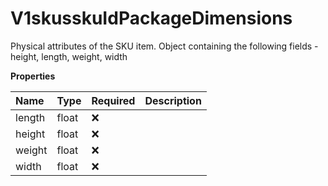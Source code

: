 # V1skusskuIdPackageDimensions

Physical attributes of the SKU item. Object containing the following fields - height, length, weight, width

**Properties**

| Name   | Type  | Required | Description |
| :----- | :---- | :------- | :---------- |
| length | float | ❌       |             |
| height | float | ❌       |             |
| weight | float | ❌       |             |
| width  | float | ❌       |             |
